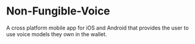 # Non-Fungible-Voice
A cross platform mobile app for iOS and Android that provides the user to use voice models they own in the wallet.
